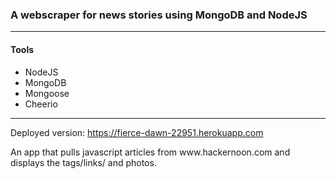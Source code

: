 <h3>A webscraper for news stories using MongoDB and NodeJS</h3>
<hr>
<h4>Tools</h4>
<ul>
<li>NodeJS</li>
<li>MongoDB</li>
<li>Mongoose</li>
<li>Cheerio</li>
</ul>
<hr>

Deployed version: https://fierce-dawn-22951.herokuapp.com

<p>An app that pulls javascript articles from www.hackernoon.com and displays the tags/links/ and photos.</p>
